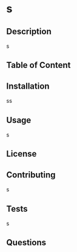 

  # s

  ## Description

  s

  ## Table of Content

  ## Installation

  ss

  ## Usage 

  s

  ## License
  
  ## Contributing

  s

  ## Tests

  s

  ## Questions

